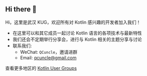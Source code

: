## Hi there 👋

Hi，这里是武汉 KUG，欢迎所有对 Kotlin 感兴趣的开发者加入我们！

- 在这里可以和其它成员一起讨论 Kotlin 语言的各项技术与最新特性
- 我们还会不定期举行分享会，进行与 Kotlin 相关的主题分享与讨论
- 联系我们:
  - WeChat: `QCuncle`，邀请进群
  - Email: qcuncle@gmail.com

查看更多地区的 [Kotlin User Groups](https://kotlinlang.org/community/user-groups/)